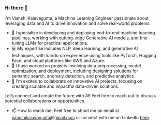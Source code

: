 ### Hi there 👋  

I'm Vamshi Kalavagunta, a Machine Learning Engineer passionate about leveraging data and AI to drive innovation and solve real-world problems.  

- 🔭 I specialize in developing and deploying end-to-end machine learning pipelines, working with cutting-edge Generative AI models, and fine-tuning LLMs for practical applications.  
- 💻 My expertise includes NLP, deep learning, and generative AI techniques, with hands-on experience using tools like PyTorch, Hugging Face, and cloud platforms like AWS and Azure.  
- 👀 I have worked on projects involving data preprocessing, model optimization, and deployment, including designing solutions for semantic search, anomaly detection, and predictive analytics.  
- 👯 I'm excited to collaborate on innovative AI projects, focusing on creating scalable and impactful data-driven solutions.  

Let’s connect and create the future with AI! Feel free to reach out to discuss potential collaborations or opportunities.  

- 📫 How to reach me: Feel free to shoot me an email at vamshikalavagunta@gmail.com or connect with me on LinkedIn [here](https://www.linkedin.com/in/vamshi-kalavagunta-2668581b7/).



